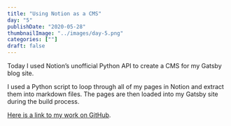 ```yaml
---
title: "Using Notion as a CMS"
day: "5"
publishDate: "2020-05-28"
thumbnailImage: "../images/day-5.png"
categories: [""]
draft: false
---
```

Today I used Notion’s unofficial Python API to create a CMS for my Gatsby blog site.

I used a Python script to loop through all of my pages in Notion and extract them into markdown files. The pages are then loaded into my Gatsby site during the build process.

[Here is a link to my work on GitHub](www.github.com).